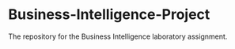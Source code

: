 # Business-Intelligence-Project
The repository for the Business Intelligence laboratory assignment.

